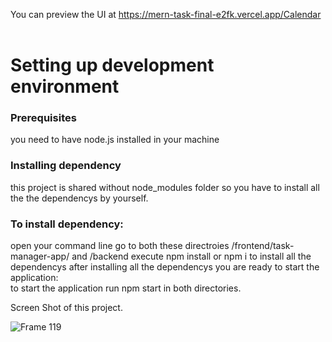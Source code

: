 
You can preview the UI at https://mern-task-final-e2fk.vercel.app/Calendar    

<p><H1>Setting up development environment</H1></p>
<h3>Prerequisites</h3>
you need to have node.js installed in your machine
<h3>Installing dependency</h3>
this project is shared without node_modules folder so you have to install all the the dependencys by yourself.<be>
<h3>To install dependency:</h3>
open your command line
go to both these directroies /frontend/task-manager-app/ and /backend
execute npm install or npm i to install all the dependencys
after installing all the dependencys you are ready to start the application:<br>
to start the application run npm start in both directories.


Screen Shot of this project.

![Frame 119](https://github.com/akp660/mern_task_final/assets/72183243/b2a66b05-d954-46fc-92ef-dda771cbff5a)
